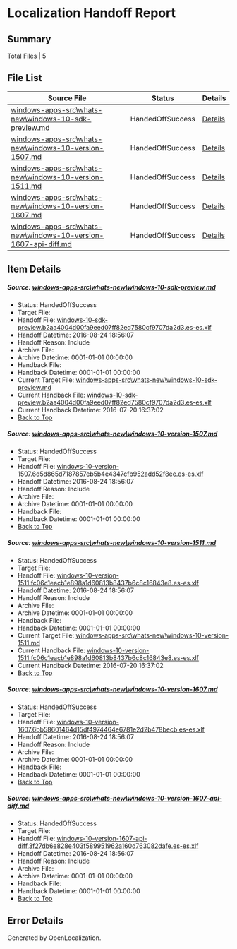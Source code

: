 # <a name='report-top'></a> Localization Handoff Report

## Summary
 Total Files | 5

## File List
 Source File | Status | Details 
 ----------- | ------ | ------- 
 [windows-apps-src\whats-new\windows-10-sdk-preview.md](https://github.com/Microsoft/windows-apps/blob/2b7e4caa5c284b5016a701c66420e86c9702c098/windows-apps-src/whats-new/windows-10-sdk-preview.md) | HandedOffSuccess | [Details](#46b2a4df519ff1af0bcdb39654b3d3fd8f79b52b7939)
 [windows-apps-src\whats-new\windows-10-version-1507.md](https://github.com/Microsoft/windows-apps/blob/2b7e4caa5c284b5016a701c66420e86c9702c098/windows-apps-src/whats-new/windows-10-version-1507.md) | HandedOffSuccess | [Details](#e9ae8fb4a8e0ed272894682f80daf480a676f7547940)
 [windows-apps-src\whats-new\windows-10-version-1511.md](https://github.com/Microsoft/windows-apps/blob/2b7e4caa5c284b5016a701c66420e86c9702c098/windows-apps-src/whats-new/windows-10-version-1511.md) | HandedOffSuccess | [Details](#85203d7b0e0b409b9edb4f16566a46b6c12f3d087941)
 [windows-apps-src\whats-new\windows-10-version-1607.md](https://github.com/Microsoft/windows-apps/blob/2b7e4caa5c284b5016a701c66420e86c9702c098/windows-apps-src/whats-new/windows-10-version-1607.md) | HandedOffSuccess | [Details](#82cbfd2335e3c629c88c9eccdaee6e3ecc8160e37943)
 [windows-apps-src\whats-new\windows-10-version-1607-api-diff.md](https://github.com/Microsoft/windows-apps/blob/2b7e4caa5c284b5016a701c66420e86c9702c098/windows-apps-src/whats-new/windows-10-version-1607-api-diff.md) | HandedOffSuccess | [Details](#88fc1c7852c3e68bde90f86cc7804140775a67b37942)

## Item Details
##### <a name='46b2a4df519ff1af0bcdb39654b3d3fd8f79b52b7939'></a> Source: [windows-apps-src\whats-new\windows-10-sdk-preview.md](https://github.com/Microsoft/windows-apps/blob/2b7e4caa5c284b5016a701c66420e86c9702c098/windows-apps-src/whats-new/windows-10-sdk-preview.md)
* Status: HandedOffSuccess
* Target File: 
* Handoff File: [windows-10-sdk-preview.b2aa4004d00fa9eed07ff82ed7580cf9707da2d3.es-es.xlf](https://github.com/Microsoft/WDG.handoff/blob/00aa9ae6c39edfefac5d4478fcbde078436559b2/ol-handoff/Microsoft/windows-apps.es-es/master/windows-10-sdk-preview.b2aa4004d00fa9eed07ff82ed7580cf9707da2d3.es-es.xlf)
* Handoff Datetime: 2016-08-24 18:56:07
* Handoff Reason: Include
* Archive File: 
* Archive Datetime: 0001-01-01 00:00:00
* Handback File: 
* Handback Datetime: 0001-01-01 00:00:00
* Current Target File: [windows-apps-src\whats-new\windows-10-sdk-preview.md](https://github.com/Microsoft/windows-apps.es-es/blob/ae25724f2c2f0d2747098f5df2f0d64c8f04d5a1/windows-apps-src/whats-new/windows-10-sdk-preview.md)
* Current Handback File: [windows-10-sdk-preview.b2aa4004d00fa9eed07ff82ed7580cf9707da2d3.es-es.xlf](https://github.com/Microsoft/WDG.handback/blob/9646d4157c932fa06798caec79eed2dd516cb04b/ol-handback/Microsoft/windows-apps.es-es/master/windows-10-sdk-preview.b2aa4004d00fa9eed07ff82ed7580cf9707da2d3.es-es.xlf)
* Current Handback Datetime: 2016-07-20 16:37:02
* [Back to Top](#report-top)

##### <a name='e9ae8fb4a8e0ed272894682f80daf480a676f7547940'></a> Source: [windows-apps-src\whats-new\windows-10-version-1507.md](https://github.com/Microsoft/windows-apps/blob/2b7e4caa5c284b5016a701c66420e86c9702c098/windows-apps-src/whats-new/windows-10-version-1507.md)
* Status: HandedOffSuccess
* Target File: 
* Handoff File: [windows-10-version-1507.6d5d865d7187857eb5b4e4347cfb952add52f8ee.es-es.xlf](https://github.com/Microsoft/WDG.handoff/blob/00aa9ae6c39edfefac5d4478fcbde078436559b2/ol-handoff/Microsoft/windows-apps.es-es/master/windows-10-version-1507.6d5d865d7187857eb5b4e4347cfb952add52f8ee.es-es.xlf)
* Handoff Datetime: 2016-08-24 18:56:07
* Handoff Reason: Include
* Archive File: 
* Archive Datetime: 0001-01-01 00:00:00
* Handback File: 
* Handback Datetime: 0001-01-01 00:00:00
* [Back to Top](#report-top)

##### <a name='85203d7b0e0b409b9edb4f16566a46b6c12f3d087941'></a> Source: [windows-apps-src\whats-new\windows-10-version-1511.md](https://github.com/Microsoft/windows-apps/blob/2b7e4caa5c284b5016a701c66420e86c9702c098/windows-apps-src/whats-new/windows-10-version-1511.md)
* Status: HandedOffSuccess
* Target File: 
* Handoff File: [windows-10-version-1511.fc06c1eacb1e898a1d60813b8437b6c8c16843e8.es-es.xlf](https://github.com/Microsoft/WDG.handoff/blob/00aa9ae6c39edfefac5d4478fcbde078436559b2/ol-handoff/Microsoft/windows-apps.es-es/master/windows-10-version-1511.fc06c1eacb1e898a1d60813b8437b6c8c16843e8.es-es.xlf)
* Handoff Datetime: 2016-08-24 18:56:07
* Handoff Reason: Include
* Archive File: 
* Archive Datetime: 0001-01-01 00:00:00
* Handback File: 
* Handback Datetime: 0001-01-01 00:00:00
* Current Target File: [windows-apps-src\whats-new\windows-10-version-1511.md](https://github.com/Microsoft/windows-apps.es-es/blob/ae25724f2c2f0d2747098f5df2f0d64c8f04d5a1/windows-apps-src/whats-new/windows-10-version-1511.md)
* Current Handback File: [windows-10-version-1511.fc06c1eacb1e898a1d60813b8437b6c8c16843e8.es-es.xlf](https://github.com/Microsoft/WDG.handback/blob/9646d4157c932fa06798caec79eed2dd516cb04b/ol-handback/Microsoft/windows-apps.es-es/master/windows-10-version-1511.fc06c1eacb1e898a1d60813b8437b6c8c16843e8.es-es.xlf)
* Current Handback Datetime: 2016-07-20 16:37:02
* [Back to Top](#report-top)

##### <a name='82cbfd2335e3c629c88c9eccdaee6e3ecc8160e37943'></a> Source: [windows-apps-src\whats-new\windows-10-version-1607.md](https://github.com/Microsoft/windows-apps/blob/2b7e4caa5c284b5016a701c66420e86c9702c098/windows-apps-src/whats-new/windows-10-version-1607.md)
* Status: HandedOffSuccess
* Target File: 
* Handoff File: [windows-10-version-1607.6bb58601464d15df4974464e6781e2d2b478becb.es-es.xlf](https://github.com/Microsoft/WDG.handoff/blob/00aa9ae6c39edfefac5d4478fcbde078436559b2/ol-handoff/Microsoft/windows-apps.es-es/master/windows-10-version-1607.6bb58601464d15df4974464e6781e2d2b478becb.es-es.xlf)
* Handoff Datetime: 2016-08-24 18:56:07
* Handoff Reason: Include
* Archive File: 
* Archive Datetime: 0001-01-01 00:00:00
* Handback File: 
* Handback Datetime: 0001-01-01 00:00:00
* [Back to Top](#report-top)

##### <a name='88fc1c7852c3e68bde90f86cc7804140775a67b37942'></a> Source: [windows-apps-src\whats-new\windows-10-version-1607-api-diff.md](https://github.com/Microsoft/windows-apps/blob/2b7e4caa5c284b5016a701c66420e86c9702c098/windows-apps-src/whats-new/windows-10-version-1607-api-diff.md)
* Status: HandedOffSuccess
* Target File: 
* Handoff File: [windows-10-version-1607-api-diff.3f27db6e828e403f589951962a160d763082dafe.es-es.xlf](https://github.com/Microsoft/WDG.handoff/blob/00aa9ae6c39edfefac5d4478fcbde078436559b2/ol-handoff/Microsoft/windows-apps.es-es/master/windows-10-version-1607-api-diff.3f27db6e828e403f589951962a160d763082dafe.es-es.xlf)
* Handoff Datetime: 2016-08-24 18:56:07
* Handoff Reason: Include
* Archive File: 
* Archive Datetime: 0001-01-01 00:00:00
* Handback File: 
* Handback Datetime: 0001-01-01 00:00:00
* [Back to Top](#report-top)


## Error Details

Generated by OpenLocalization.

